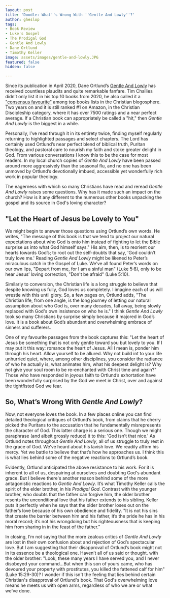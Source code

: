 ```yaml
---
layout: post
title: 'Doodle: What''s Wrong With ''Gentle And Lowly''?'
author: gheslop
tags:
- Book Review
- Luke's Gospel
- The Prodigal God
- Gentle And Lowly
- Dane Ortlund
- Timothy Keller
image: assets/images/gentle-and-lowly.JPG
featured: false
hidden: false

---
```

Since its publication in April 2020, Dane Ortlund’s [Gentle And Lowly](https://africa.thegospelcoalition.org/reviews/come-and-rest-in-christs-love-gentle-and-lowly/ "Book Review at TGCA") has received countless plaudits and quite remarkable fanfare. Tim Challies didn’t only list it in his top 10 books from 2020, he also called it a ["consensus favourite"](https://www.challies.com/resources/the-consensus-best-books-of-2020/ "Best Books from 2020") among top books lists in the Christian blogosphere. Two years on and it is still ranked #1 on Amazon, in the Christian Discipleship category, where it has over 7500 ratings and a near perfect average. If a Christian book can appropriately be called a "hit," then _Gentle And Lowly_ is the biggest in a while.

Personally, I’ve read through it in its entirety twice, finding myself regularly returning to highlighted passages and select chapters. The Lord has certainly used Ortlund’s near perfect blend of biblical truth, Puritan theology, and pastoral care to nourish my faith and stoke greater delight in God. From various conversations I know this to be the case for most readers. In my local church copies of _Gentle And Lowly_ have been passed around more aggressively than the seasonal flu, and no one has been unmoved by Ortlund’s devotionally imbued, accessible yet wonderfully rich work in popular theology.

The eagerness with which so many Christians have read and reread _Gentle And Lowly_ raises some questions. Why has it made such an impact on the church? How is it any different to the numerous other books unpacking the gospel and its source in God's loving character?

## "Let the Heart of Jesus be Lovely to You"

We might begin to answer those questions using Ortlund’s own words. He writes, "The message of this book is that we tend to project our natural expectations about who God is onto him instead of fighting to let the Bible surprise us into what God himself says." His aim, then, is to reorient our hearts towards God’s; to root out the self-doubts that say, 'God couldn’t truly love me.' Reading _Gentle And Lowly_ might be likened to Peter’s miraculous catch in the Gospel of Luke. We’ve all found Peter’s words on our own lips, "Depart from me, for I am a sinful man" (Luke 5:8), only to be hear Jesus’ loving correction, "Don't be afraid" (Luke 5:10).

Similarly to conversion, the Christian life is a long struggle to believe that despite knowing us fully, God loves us completely. I imagine each of us will wrestle with this until glory. So, a few pages on, Ortlund adds, "The Christian life, from one angle, is the long journey of letting our natural assumption about who God is, over many decades, fall away, being slowly replaced with God's own insistence on who he is." I think _Gentle And Lowly_ took so many Christians by surprise simply because it majored in God’s love. It is a book about God’s abundant and overwhelming embrace of sinners and sufferers.

One of my favourite passages from the book captures this: "Let the heart of Jesus be something that is not only gentle toward you but lovely to you. If I may put it this way: romance the heart of Jesus. All I mean is, ponder him through his heart. Allow yourself to be allured. Why not build int to your life unhurried quiet, where, among other disciplines, you consider the radiance of who he actually is, what animates him, what his deepest delight is? Why not give your soul room to be re-enchanted with Christ time and again?" Those who have responded in joyous faith to Ortlund’s exhortation have been wonderfully surprised by the God we meet in Christ, over and against the tightfisted God we fear.

## So, What’s Wrong With _Gentle And Lowly_?

Now, not everyone loves the book. In a few places online you can find detailed theological critiques of Ortlund’s book, from claims that he cherry picked the Puritans to the accusation that he fundamentally misrepresents the character of God. This latter charge is a serious one. Though we might paraphrase (and albeit grossly reduce) it to this: 'God isn’t that nice.' As Ortlund notes throughout _Gentle And Lowly_, all of us struggle to truly rest in the grace of God. We’ve heard about his lavish love. We readily affirm his mercy. Yet we battle to believe that that’s how he approaches us. I think this is what lies behind some of the negative reactions to Ortlund’s book.

Evidently, Ortlund anticipated the above resistance to his work. For it is inherent to all of us, despairing at ourselves and doubting God's abundant grace. But I believe there's another reason behind some of the more antagonistic reactions to _Gentle And Lowly_. It’s what Timothy Keller calls the spirit of the elder brother, in his _Prodigal God_. Contrast with the younger brother, who doubts that the father can forgive him, the older brother resents the unconditional love that his father extends to his sibling. Keller puts it perfectly when he says that the older brother loses out on the father’s love because of his own obedience and fidelity. "It is not his sins that create the barrier between him and his father, it’s the pride he has in his moral record; it’s not his wrongdoing but his righteousness that is keeping him from sharing in in the feast of the father."

In closing, I’m not saying that the more zealous critics of _Gentle And Lowly_ are lost in their own confusion about and rejection of God’s spectacular love. But I am suggesting that their disapproval of Ortlund’s book might not in its essence be a theological one. Haven’t all of us said or thought. with the older brother: "Look, these many years I have served you, and I never disobeyed your command…But when this son of yours came, who has devoured your property with prostitutes, you killed the fattened calf for him" (Luke 15:29-30)? I wonder if this isn't the feeling that lies behind certain Christian's disapproval of Ortlund's book. That God's overwhelming love means he meets us with open arms, regardless of who we are or what we've done.